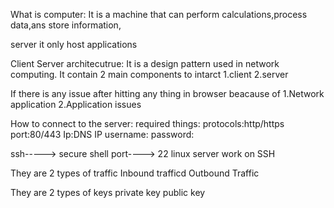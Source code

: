 
What is computer:
It is a machine that can perform calculations,process data,ans store information,

server it only host applications

Client Server architecutrue:
It is a design pattern used in network computing. It contain 2 main components to intarct
1.client
2.server

If there is any issue after hitting any thing in browser 
beacause of
1.Network application
2.Application issues

How to connect to the server:
required things:
protocols:http/https
port:80/443
Ip:DNS IP
username:
password:


ssh-----> secure shell
port----> 22
linux server work on SSH

They are 2 types of traffic
Inbound trafficd
Outbound Traffic

They are 2 types of keys
private key
public key
